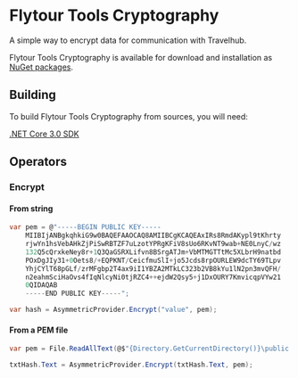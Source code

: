 # Flytour Tools Cryptography

A simple way to encrypt data for communication with Travelhub.

Flytour Tools Cryptography is available for download and installation as
[NuGet packages](https://www.nuget.org/packages/Flytour.Tools.Cryptography/).

## Building

To build Flytour Tools Cryptography from sources, you will need:

[.NET Core 3.0 SDK](https://dotnet.microsoft.com/download/dotnet-core/3.0)

## Operators

### Encrypt

#### From string

````c#
var pem = @"-----BEGIN PUBLIC KEY-----
	MIIBIjANBgkqhkiG9w0BAQEFAAOCAQ8AMIIBCgKCAQEAxIRs8RmdAKypl9tKhrty
	rjwYn1hsVebAHkZjPiSwRBTZF7uLzotYPRgKFiV8sUo6RKvNT9wab+NE0LnyC/wz
	132Q5cQrxkeNey8r+1Q3QaGSRXLifvn8BSrgATJm+VbMTMGTTtMc5XLbrH9natbd
	POxDgJIy31+0Oets8/+EQPKNT/CeicfmuSlI+jo5Jcds8rpOURLEW9dcTY69TLpv
	YhjCYlT68pGLf/zrMFgbp2T4ax9iI1YBZA2MTkLC323b2VB8kYu1lN2pn3mvQFH/
	n2eahmSciHaOvs4fIqNlcyNi0tjRZC4++ejdW2Qsy5+j1DxOURY7KmvicqpVYw21
	0QIDAQAB
	-----END PUBLIC KEY-----";

var hash = AsymmetricProvider.Encrypt("value", pem);

````

#### From a PEM file

````c#
var pem = File.ReadAllText(@$"{Directory.GetCurrentDirectory()}\public.pem");

txtHash.Text = AsymmetricProvider.Encrypt(txtHash.Text, pem);
````
